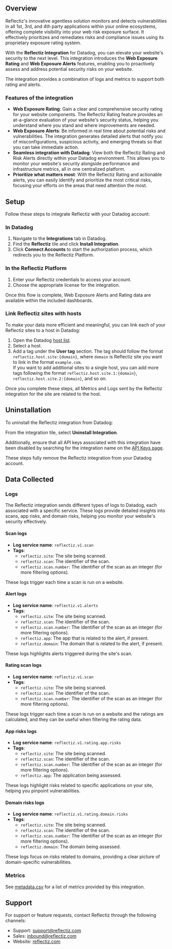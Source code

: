 ## Overview

Reflectiz's innovative agentless solution monitors and detects vulnerabilities in all 1st, 3rd, and 4th party applications within your online ecosystems, offering complete visibility into your web risk exposure surface. It effectively prioritizes and remediates risks and compliance issues using its proprietary exposure rating system.  

With the **Reflectiz Integration** for Datadog, you can elevate your website's security to the next level. This integration introduces the **Web Exposure Rating** and **Web Exposure Alerts** features, enabling you to proactively assess and address potential security risks on your website.  

The integration provides a combination of logs and metrics to support both rating and alerts.

### Features of the integration

- **Web Exposure Rating**: Gain a clear and comprehensive security rating for your website components. The Reflectiz Rating feature provides an at-a-glance evaluation of your website's security status, helping you understand where you stand and where improvements are needed.
- **Web Exposure Alerts**: Be informed in real time about potential risks and vulnerabilities. The integration generates detailed alerts that notify you of misconfigurations, suspicious activity, and emerging threats so that you can take immediate action.
- **Seamless integration with Datadog**: View both the Reflectiz Rating and Risk Alerts directly within your Datadog environment. This allows you to monitor your website's security alongside performance and infrastructure metrics, all in one centralized platform.
- **Prioritize what matters most**: With the Reflectiz Rating and actionable alerts, you can easily identify and prioritize the most critical risks, focusing your efforts on the areas that need attention the most.

## Setup

Follow these steps to integrate Reflectiz with your Datadog account:

### In Datadog

1. Navigate to the **Integrations** tab in Datadog.
2. Find the **Reflectiz** tile and click **Install Integration**.
3. Click **Connect Accounts** to start the authorization process, which redirects you to the Reflectiz Platform.

### In the Reflectiz Platform

1. Enter your Reflectiz credentials to access your account.
2. Choose the appropriate license for the integration.

Once this flow is complete, Web Exposure Alerts and Rating data are available within the included dashboards.

### Link Reflectiz sites with hosts

To make your data more efficient and meaningful, you can link each of your Reflectiz sites to a host in Datadog:

1. Open the Datadog [host list][1].
2. Select a host.
3. Add a tag under the **User tag** section. The tag should follow the format `reflectiz.host.site:{domain}`, where `domain` is Reflectiz site you want to link in the format `example.com`.<br>If you want to add additional sites to a single host, you can add more tags following the format `reflectiz.host.site.1:{domain}`, `reflectiz.host.site.2:{domain}`, and so on.

Once you complete these steps, all Metrics and Logs sent by the Reflectiz integration for the site are related to the host.


## Uninstallation

To uninstall the Reflectiz integration from Datadog:

From the integration tile, select **Uninstall Integration**. 

Additionally, ensure that all API keys associated with this integration have been disabled by searching for the integration name on the [API Keys page][5].

These steps fully remove the Reflectiz integration from your Datadog account.

## Data Collected

### Logs

The Reflectiz integration sends different types of logs to Datadog, each associated with a specific service. These logs provide detailed insights into scans, app risks, and domain risks, helping you monitor your website's security effectively.

#### Scan logs
- **Log service name**: `reflectiz.v1.scan`
- **Tags**:
  - `reflectiz.site`: The site being scanned.
  - `reflectiz.scan`: The identifier of the scan.
  - `reflectiz.scan.number`: The identifier of the scan as an integer (for more filtering options).

These logs trigger each time a scan is run on a website.

#### Alert logs
- **Log service name**: `reflectiz.v1.alerts`
- **Tags**:
  - `reflectiz.site`: The site being scanned.
  - `reflectiz.scan`: The identifier of the scan.
  - `reflectiz.scan.number`: The identifier of the scan as an integer (for more filtering options).
  - `reflectiz.app`: The app that is related to the alert, if present.
  - `reflectiz.domain`: The domain that is related to the alert, if present.

These logs highlights alerts triggered during the site's scan.


#### Rating scan logs
- **Log service name**: `reflectiz.v1.scan`
- **Tags**:
  - `reflectiz.site`: The site being scanned.
  - `reflectiz.scan`: The identifier of the scan.
  - `reflectiz.scan.number`: The identifier of the scan as an integer (for more filtering options).

These logs trigger each time a scan is run on a website and the ratings are calculated, and they can be useful when filtering the rating data.

#### App risks logs
- **Log service name**: `reflectiz.v1.rating.app.risks`
- **Tags**:
  - `reflectiz.site`: The site being scanned.
  - `reflectiz.scan`: The identifier of the scan.
  - `reflectiz.scan.number`: The identifier of the scan as an integer (for more filtering options).
  - `reflectiz.app`: The application being assessed.

These logs highlight risks related to specific applications on your site, helping you pinpoint vulnerabilities.

#### Domain risks logs
- **Log service name**: `reflectiz.v1.rating.domain.risks`
- **Tags**:
  - `reflectiz.site`: The site being scanned.
  - `reflectiz.scan`: The identifier of the scan.
  - `reflectiz.scan.number`: The identifier of the scan as an integer (for more filtering options).
  - `reflectiz.domain`: The domain being assessed.

These logs focus on risks related to domains, providing a clear picture of domain-specific vulnerabilities.


### Metrics
See [metadata.csv][6] for a list of metrics provided by this integration.

## Support
For support or feature requests, contact Reflectiz through the following channels:

- Support: [support@reflectiz.com][2]
- Sales: [inbound@reflectiz.com][3]
- Website: [reflectiz.com][4]

[1]: https://app.datadoghq.com/infrastructure
[2]: mailto:support@reflectiz.com
[3]: mailto:inbound@reflectiz.com
[4]: https://reflectiz.com
[5]: https://app.datadoghq.com/organization-settings/api-keys?filter=Reflectiz
[6]: https://github.com/DataDog/integrations-extras/blob/master/reflectiz/metadata.csv